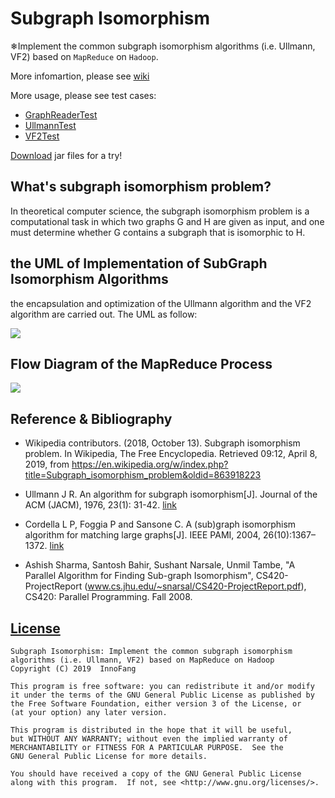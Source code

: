 # Subgraph Isomorphism

❄Implement the common subgraph isomorphism algorithms (i.e. Ullmann, VF2) based on `MapReduce` on `Hadoop`. 

More infomartion, please see [wiki](https://github.com/InnoFang/subgraph-isomorphism/wiki)

More usage, please see test cases:
 + [GraphReaderTest](https://github.com/InnoFang/subgraph-isomorphism/blob/master/src/test/java/io/github/innofang/graph/GraphReaderTest.java)
 + [UllmannTest](https://github.com/InnoFang/subgraph-isomorphism/blob/master/src/test/java/io/github/innofang/lib/UllmannTest.java)
 + [VF2Test](https://github.com/InnoFang/subgraph-isomorphism/blob/master/src/test/java/io/github/innofang/lib/VF2Test.java)

[Download](https://github.com/InnoFang/subgraph-isomorphism/releases) jar files for a try!

## What's subgraph isomorphism problem?

In theoretical computer science, the subgraph isomorphism problem is a computational task in which two graphs G and H are given as input, and one must determine whether G contains a subgraph that is isomorphic to H.

## the UML of Implementation of SubGraph Isomorphism Algorithms

 the encapsulation and optimization of the Ullmann algorithm and the VF2 algorithm are carried out. The UML as follow:

![](https://cdn.jsdelivr.net/gh/innofang/jotter/source/subgraph-isomorphism/the%20UML%20of%20Implementation%20of%20Subgraph%20Isomorphism%20Algorithms.png)

## Flow Diagram of the MapReduce Process

![](https://cdn.jsdelivr.net/gh/innofang/jotter/source/subgraph-isomorphism/Flow%20Diagram%20of%20the%20MapReduce%20Process.jpg)


## Reference & Bibliography

 + Wikipedia contributors. (2018, October 13). Subgraph isomorphism problem. In Wikipedia, The Free Encyclopedia. Retrieved 09:12, April 8, 2019, from https://en.wikipedia.org/w/index.php?title=Subgraph_isomorphism_problem&oldid=863918223

 + Ullmann J R. An algorithm for subgraph isomorphism[J]. Journal of the ACM (JACM), 1976, 23(1): 31-42. [link](https://www.cs.bgu.ac.il/~dinitz/Course/SS-12/Ullman_Algorithm.pdf)

 + Cordella L P, Foggia P and Sansone C. A (sub)graph isomorphism algorithm for matching large graphs[J]. IEEE PAMI, 2004, 26(10):1367–1372. [link](https://ieeexplore.ieee.org/document/1323804?arnumber=1323804&tag=1)

 + Ashish Sharma, Santosh Bahir, Sushant Narsale, Unmil Tambe, "A  Parallel Algorithm for Finding Sub-graph Isomorphism", CS420-ProjectReport  (www.cs.jhu.edu/~snarsal/CS420-ProjectReport.pdf), CS420: Parallel Programming. Fall 2008.

## [License](./LICENSE)

    Subgraph Isomorphism: Implement the common subgraph isomorphism algorithms (i.e. Ullmann, VF2) based on MapReduce on Hadoop 
    Copyright (C) 2019  InnoFang

    This program is free software: you can redistribute it and/or modify
    it under the terms of the GNU General Public License as published by
    the Free Software Foundation, either version 3 of the License, or
    (at your option) any later version.

    This program is distributed in the hope that it will be useful,
    but WITHOUT ANY WARRANTY; without even the implied warranty of
    MERCHANTABILITY or FITNESS FOR A PARTICULAR PURPOSE.  See the
    GNU General Public License for more details.

    You should have received a copy of the GNU General Public License
    along with this program.  If not, see <http://www.gnu.org/licenses/>.
